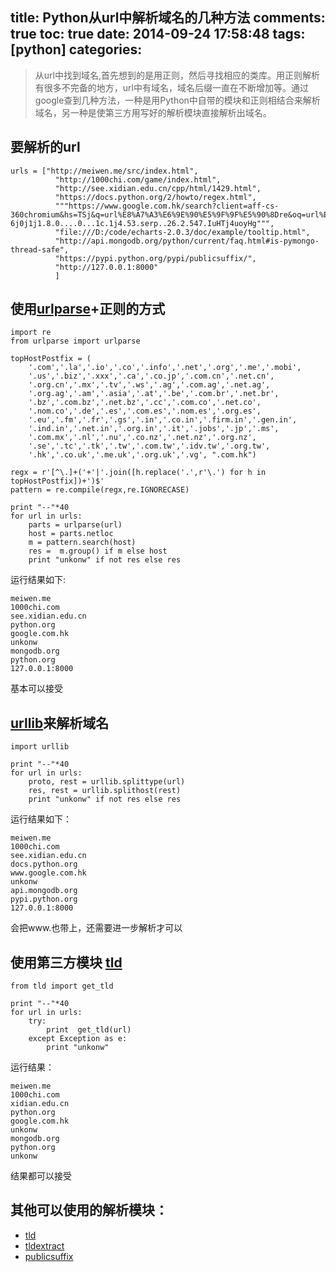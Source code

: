 title: Python从url中解析域名的几种方法
comments: true
toc: true
date: 2014-09-24 17:58:48
tags: [python]
categories:
---

<!-- more -->

>从url中找到域名,首先想到的是用正则，然后寻找相应的类库。用正则解析有很多不完备的地方，url中有域名，域名后缀一直在不断增加等。通过google查到几种方法，一种是用Python中自带的模块和正则相结合来解析域名，另一种是使第三方用写好的解析模块直接解析出域名。

## 要解析的url

```
urls = ["http://meiwen.me/src/index.html",
          "http://1000chi.com/game/index.html",
          "http://see.xidian.edu.cn/cpp/html/1429.html",
          "https://docs.python.org/2/howto/regex.html",
          """https://www.google.com.hk/search?client=aff-cs-360chromium&hs=TSj&q=url%E8%A7%A3%E6%9E%90%E5%9F%9F%E5%90%8Dre&oq=url%E8%A7%A3%E6%9E%90%E5%9F%9F%E5%90%8Dre&gs_l=serp.3...74418.86867.0.87673.28.25.2.0.0.0.541.2454.2-6j0j1j1.8.0....0...1c.1j4.53.serp..26.2.547.IuHTj4uoyHg""",
          "file:///D:/code/echarts-2.0.3/doc/example/tooltip.html",
          "http://api.mongodb.org/python/current/faq.html#is-pymongo-thread-safe",
          "https://pypi.python.org/pypi/publicsuffix/",
          "http://127.0.0.1:8000"
          ]
```

## 使用[urlparse](https://docs.python.org/2/library/urlparse.html)+正则的方式

```
import re
from urlparse import urlparse

topHostPostfix = (
    '.com','.la','.io','.co','.info','.net','.org','.me','.mobi',
    '.us','.biz','.xxx','.ca','.co.jp','.com.cn','.net.cn',
    '.org.cn','.mx','.tv','.ws','.ag','.com.ag','.net.ag',
    '.org.ag','.am','.asia','.at','.be','.com.br','.net.br',
    '.bz','.com.bz','.net.bz','.cc','.com.co','.net.co',
    '.nom.co','.de','.es','.com.es','.nom.es','.org.es',
    '.eu','.fm','.fr','.gs','.in','.co.in','.firm.in','.gen.in',
    '.ind.in','.net.in','.org.in','.it','.jobs','.jp','.ms',
    '.com.mx','.nl','.nu','.co.nz','.net.nz','.org.nz',
    '.se','.tc','.tk','.tw','.com.tw','.idv.tw','.org.tw',
    '.hk','.co.uk','.me.uk','.org.uk','.vg', ".com.hk")

regx = r'[^\.]+('+'|'.join([h.replace('.',r'\.') for h in topHostPostfix])+')$'
pattern = re.compile(regx,re.IGNORECASE)

print "--"*40
for url in urls:
    parts = urlparse(url)
    host = parts.netloc
    m = pattern.search(host)
    res =  m.group() if m else host
    print "unkonw" if not res else res
```

运行结果如下:

```
meiwen.me
1000chi.com
see.xidian.edu.cn
python.org
google.com.hk
unkonw
mongodb.org
python.org
127.0.0.1:8000
```

基本可以接受

## [urllib](https://docs.python.org/2/library/urllib.html)来解析域名

```
import urllib

print "--"*40
for url in urls:
    proto, rest = urllib.splittype(url)
    res, rest = urllib.splithost(rest)
    print "unkonw" if not res else res
```

运行结果如下：

```
meiwen.me
1000chi.com
see.xidian.edu.cn
docs.python.org
www.google.com.hk
unkonw
api.mongodb.org
pypi.python.org
127.0.0.1:8000
```

会把www.也带上，还需要进一步解析才可以

## 使用第三方模块  [tld](https://pypi.python.org/pypi/tld)

```
from tld import get_tld

print "--"*40
for url in urls:
    try:
        print  get_tld(url)
    except Exception as e:
        print "unkonw"
```

运行结果：

```
meiwen.me
1000chi.com
xidian.edu.cn
python.org
google.com.hk
unkonw
mongodb.org
python.org
unkonw
```

结果都可以接受


## 其他可以使用的解析模块：
*  [tld](https://pypi.python.org/pypi/tld)
*  [tldextract](https://pypi.python.org/pypi/tldextract)
*  [publicsuffix](https://pypi.python.org/pypi/publicsuffix/)
